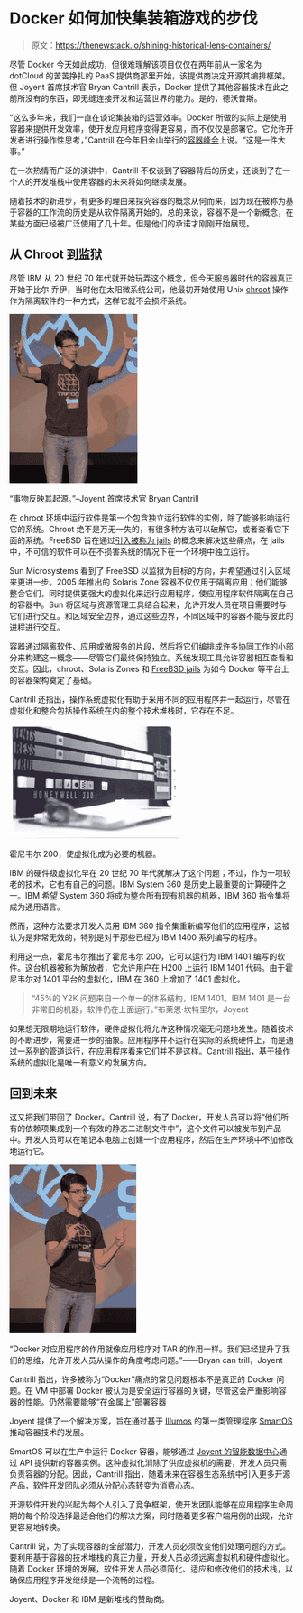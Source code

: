 # Docker 如何加快集装箱游戏的步伐

> 原文：<https://thenewstack.io/shining-historical-lens-containers/>

尽管 Docker 今天如此成功，但很难理解该项目仅仅在两年前从一家名为 dotCloud 的苦苦挣扎的 PaaS 提供商那里开始，该提供商决定开源其编排框架。但 Joyent 首席技术官 Bryan Cantrill 表示，Docker 提供了其他容器技术在此之前所没有的东西，即无缝连接开发和运营世界的能力。是的，德沃普斯。

“这么多年来，我们一直在谈论集装箱的运营效率。Docker 所做的实际上是使用容器来提供开发效率，使开发应用程序变得更容易，而不仅仅是部署它。它允许开发者进行操作性思考，”Cantrill 在今年旧金山举行的[容器峰会](http://containersummit.io/)上说。“这是一件大事。”

在一次热情而广泛的演讲中，Cantrill 不仅谈到了容器背后的历史，还谈到了在一个人的开发堆栈中使用容器的未来将如何继续发展。

随着技术的新进步，有更多的理由来探究容器的概念从何而来，因为现在被称为基于容器的工作流的历史是从软件隔离开始的。总的来说，容器不是一个新概念，在某些方面已经被广泛使用了几十年。但是他们的承诺才刚刚开始展现。

## 从 Chroot 到监狱

尽管 IBM 从 20 世纪 70 年代就开始玩弄这个概念，但今天服务器时代的容器真正开始于比尔·乔伊，当时他在太阳微系统公司，他最初开始使用 Unix [chroot](https://wiki.archlinux.org/index.php/Change_root) 操作作为隔离软件的一种方式，这样它就不会损坏系统。

![“Things reflect their origins.” --  Bryan Cantrill, CTO, Joyent](img/e1318a464ecf721eb265ab556e900d48.png)

“事物反映其起源。”–Joyent 首席技术官 Bryan Cantrill

在 chroot 环境中运行软件是第一个包含独立运行软件的实例，除了能够影响运行它的系统。Chroot 绝不是万无一失的，有很多种方法可以破解它，或者查看它下面的系统。FreeBSD 旨在通过[引入被称为 jails](http://phk.freebsd.dk/pubs/sane2000-jail.pdf) 的概念来解决这些痛点，在 jails 中，不可信的软件可以在不损害系统的情况下在一个环境中独立运行。

Sun Microsystems 看到了 FreeBSD 以监狱为目标的方向，并希望通过引入区域来更进一步。2005 年推出的 Solaris Zone 容器不仅仅用于隔离应用；他们能够整合它们，同时提供更强大的虚拟化来运行应用程序，使应用程序软件隔离在自己的容器中。Sun 将区域与资源管理工具结合起来，允许开发人员在项目需要时与它们进行交互。和区域安全边界，通过这些边界，不同区域中的容器不能与彼此的进程进行交互。

容器通过隔离软件、应用或微服务的片段，然后将它们编排成许多协同工作的小部分来构建这一概念——尽管它们最终保持独立。系统发现工具允许容器相互查看和交互。因此，chroot、Solaris Zones 和 [FreeBSD jails](https://www.freebsd.org/doc/handbook/jails.html) 为如今 Docker 等平台上的容器架构奠定了基础。

Cantrill 还指出，操作系统虚拟化有助于采用不同的应用程序并一起运行，尽管在虚拟化和整合包括操作系统在内的整个技术堆栈时，它存在不足。

[![The Honeywell 200](img/0556baf57fbd07569065f5ea82f6dff9.png)](https://en.wikipedia.org/wiki/Honeywell_200#/media/File:H200c.jpg)

霍尼韦尔 200，使虚拟化成为必要的机器。

IBM 的硬件级虚拟化早在 20 世纪 70 年代就解决了这个问题；不过，作为一项较老的技术，它也有自己的问题。IBM System 360 是历史上最重要的计算硬件之一。IBM 希望 System 360 将成为整合所有现有机器的机器，IBM 360 指令集将成为通用语言。

然而，这种方法要求开发人员用 IBM 360 指令集重新编写他们的应用程序，这被认为是非常无效的，特别是对于那些已经为 IBM 1400 系列编写的程序。

利用这一点，霍尼韦尔推出了霍尼韦尔 200，它可以运行为 IBM 1401 编写的软件。这台机器被称为解放者，它允许用户在 H200 上运行 IBM 1401 代码。由于霍尼韦尔对 1401 平台的虚拟化，IBM 在 360 上增加了 1401 虚拟化。

> “45%的 Y2K 问题来自一个单一的体系结构，IBM 1401。IBM 1401 是一台非常旧的机器，软件仍在上面运行。”布莱恩·坎特里尔，Joyent

如果想无限期地运行软件，硬件虚拟化将允许这种情况毫无问题地发生。随着技术的不断进步，需要进一步的抽象。应用程序并不运行在实际的系统硬件上，而是通过一系列的管道运行，在应用程序看来它们并不是这样。Cantrill 指出，基于操作系统的虚拟化是唯一有意义的发展方向。

## 回到未来

这又把我们带回了 Docker。Cantrill 说，有了 Docker，开发人员可以将“他们所有的依赖项集成到一个有效的静态二进制文件中”，这个文件可以被发布到产品中。开发人员可以在笔记本电脑上创建一个应用程序，然后在生产环境中不加修改地运行它。

[![“Docker is doing to applications what apps did to TAR. We’ve up-leveled our thinking, allowing developers to think operationally” -- Bryan Cantrill, Joyent](img/82198ccc2a575380b602e9feeca028ec.png)](https://thenewstack.io/wp-content/uploads/2015/10/Bryan-Cantrill-02.jpg)

“Docker 对应用程序的作用就像应用程序对 TAR 的作用一样。我们已经提升了我们的思维，允许开发人员从操作的角度考虑问题。”——Bryan can trill，Joyent

Cantrill 指出，许多被称为“Docker”痛点的常见问题根本不是真正的 Docker 问题。在 VM 中部署 Docker 被认为是安全运行容器的关键，尽管这会严重影响容器的性能。仍然需要能够“在金属上”部署容器

Joyent 提供了一个解决方案，旨在通过基于 [Illumos](http://wiki.illumos.org/display/illumos/illumos+Home) 的第一类管理程序 [SmartOS](https://smartos.org/) 推动容器技术的发展。

SmartOS 可以在生产中运行 Docker 容器，能够通过 [Joyent 的智能数据中心](https://www.joyent.com/private-cloud)通过 API 提供新的容器实例。这种虚拟化消除了供应虚拟机的需要，开发人员只需负责容器的分配。因此，Cantrill 指出，随着未来在容器生态系统中引入更多开源产品，软件开发团队必须从分配心态转变为消费心态。

开源软件开发的兴起为每个人引入了竞争框架，使开发团队能够在应用程序生命周期的每个阶段选择最适合他们的解决方案，同时随着更多客户端用例的出现，允许更容易地转换。

Cantrill 说，为了实现容器的全部潜力，开发人员必须改变他们处理问题的方式。要利用基于容器的技术堆栈的真正力量，开发人员必须远离虚拟机和硬件虚拟化。随着 Docker 环境的发展，软件开发人员必须简化、适应和修改他们的技术栈，以确保应用程序开发继续是一个流畅的过程。

Joyent、Docker 和 IBM 是新堆栈的赞助商。

<svg xmlns:xlink="http://www.w3.org/1999/xlink" viewBox="0 0 68 31" version="1.1"><title>Group</title> <desc>Created with Sketch.</desc></svg>